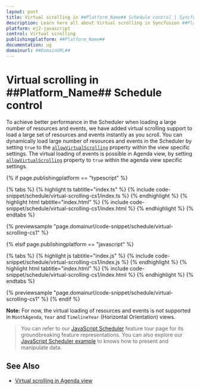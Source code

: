 ```yaml
---
layout: post
title: Virtual scrolling in ##Platform_Name## Schedule control | Syncfusion
description: Learn here all about Virtual scrolling in Syncfusion ##Platform_Name## Schedule control of Syncfusion Essential JS 2 and more.
platform: ej2-javascript
control: Virtual scrolling 
publishingplatform: ##Platform_Name##
documentation: ug
domainurl: ##DomainURL##
---
```


# Virtual scrolling in ##Platform_Name## Schedule control

To achieve better performance in the Scheduler when loading a large number of resources and events, we have added virtual scrolling support to load a large set of resources and events instantly as you scroll. You can dynamically load large number of resources and events in the Scheduler by setting `true` to the [`allowVirtualScrolling`](../api/schedule/viewsModel/#allowvirtualscrolling) property within the view specific settings. The virtual loading of events is possible in Agenda view, by setting [`allowVirtualScrolling`](../api/schedule/viewsModel/#allowvirtualscrolling) property to `true` within the agenda view specific settings.

{% if page.publishingplatform == "typescript" %}

 {% tabs %}
{% highlight ts tabtitle="index.ts" %}
{% include code-snippet/schedule/virtual-scrolling-cs1/index.ts %}
{% endhighlight %}
{% highlight html tabtitle="index.html" %}
{% include code-snippet/schedule/virtual-scrolling-cs1/index.html %}
{% endhighlight %}
{% endtabs %}
        
{% previewsample "page.domainurl/code-snippet/schedule/virtual-scrolling-cs1" %}

{% elsif page.publishingplatform == "javascript" %}

{% tabs %}
{% highlight js tabtitle="index.js" %}
{% include code-snippet/schedule/virtual-scrolling-cs1/index.js %}
{% endhighlight %}
{% highlight html tabtitle="index.html" %}
{% include code-snippet/schedule/virtual-scrolling-cs1/index.html %}
{% endhighlight %}
{% endtabs %}

{% previewsample "page.domainurl/code-snippet/schedule/virtual-scrolling-cs1" %}
{% endif %}

**Note:** For now, the virtual loading of resources and events is not supported in `MonthAgenda`, `Year` and `TimelineYear` (Horizontal Orientation) views.

> You can refer to our [JavaScript Scheduler](https://www.syncfusion.com/javascript-ui-controls/js-scheduler) feature tour page for its groundbreaking feature representations. You can also explore our [JavaScript Scheduler example](https://ej2.syncfusion.com/demos/#/material/schedule/overview.html) to knows how to present and manipulate data.

## See Also

* [Virtual scrolling in Agenda view](./views/#agenda-view)